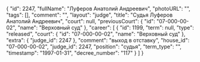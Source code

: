{
    "id": 2247,
    "fullName": "Луферов Анатолий Андреевич",
    "photoURL": "",
    "tags": [],
    "comment": "",
    "layout": "judge",
    "title": "Судья Луферов Анатолий Андреевич",
    "court": null,
    "previousCourt": {
        "id": "07-000-00-02",
        "name": "Верховный суд"
    },
    "career": [
        {
            "id": 1199,
            "term": null,
            "type": "released",
            "court": {
                "id": "07-000-00-02",
                "name": "Верховный суд"
            },
            "extra": {
                "judge_id": 2247
            },
            "comment": "выход в отставку",
            "house_id": "07-000-00-02",
            "judge_id": 2247,
            "position": "судья",
            "term_type": "",
            "timestamp": "1997-01-31",
            "decree_number": "117"
        }
    ]
}